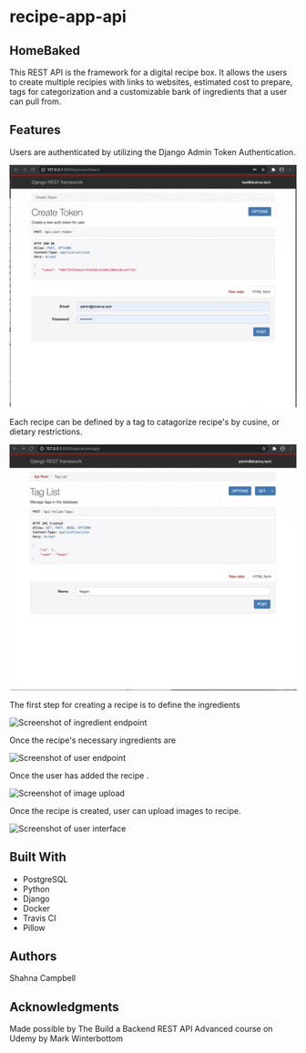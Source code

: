 # recipe-app-api

<h2>HomeBaked</h2>
<p>This REST API is the framework for a digital recipe box. It allows the users to create multiple recipies with links to websites, estimated cost to prepare, tags for categorization and a customizable bank of ingredients that a user can pull from.</p>

<h2>Features</h2>
<p>Users are authenticated by utilizing the Django Admin Token Authentication.</p>
<img src="client/public/images/UserTokenAuthentication.png" alt="Screenshot of user authentiation">
<p>Each recipe can be defined by a tag to catagorize recipe's by cusine, or dietary restrictions. </p>
<img src="client/public/images/TagsEndpoint.png" alt="Screenshot of recipe endpoint">
<p>The first step for creating a recipe is to define the ingredients </p>
<img src="" alt="Screenshot of ingredient endpoint" width="35%" height="auto">
<p>Once the recipe's necessary ingredients are </p>
<img src="" alt="Screenshot of user endpoint">
<p>Once the user has added the recipe .</p>
<img src="" alt="Screenshot of image upload" width="35%" height="auto">
<p>Once the recipe is created, user can upload images to recipe.</p>
<img src="" alt="Screenshot of user interface" width="35%" height="auto">
<h2>Built With</h2>
  <ul>
    <li>PostgreSQL
    <li>Python
    <li>Django
    <li>Docker
    <li>Travis CI
    <li>Pillow
  </ul>

<h2>Authors</h2>
<p>Shahna Campbell</p>

<h2>Acknowledgments</h2>
<p>Made possible by The Build a Backend REST API Advanced course on Udemy by Mark Winterbottom</p>


